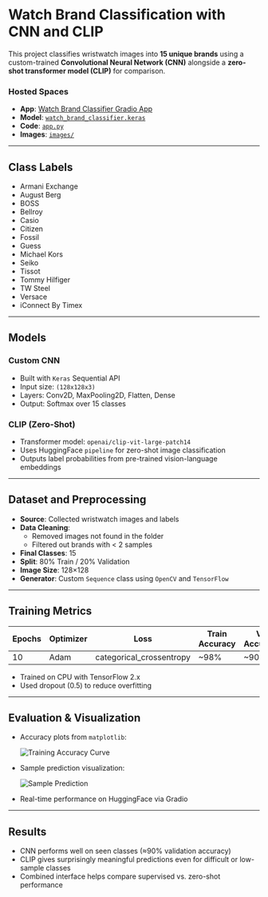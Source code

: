 #  Watch Brand Classification with CNN and CLIP

This project classifies wristwatch images into **15 unique brands** using a custom-trained **Convolutional Neural Network (CNN)** alongside a **zero-shot transformer model (CLIP)** for comparison.

###  Hosted Spaces
- **App**: [Watch Brand Classifier Gradio App](https://huggingface.co/spaces/your-username/watch-brand-classifier)  
- **Model**: [`watch_brand_classifier.keras`](https://huggingface.co/spaces/your-username/watch-brand-classifier/blob/main/watch_brand_classifier.keras)  
- **Code**: [`app.py`](https://huggingface.co/spaces/your-username/watch-brand-classifier/blob/main/app.py)  
- **Images**: [`images/`](https://huggingface.co/spaces/your-username/watch-brand-classifier/tree/main/images)

---

##  Class Labels

- Armani Exchange  
- August Berg  
- BOSS  
- Bellroy  
- Casio  
- Citizen  
- Fossil  
- Guess  
- Michael Kors  
- Seiko  
- Tissot  
- Tommy Hilfiger  
- TW Steel  
- Versace  
- iConnect By Timex

---

##  Models

###  Custom CNN
- Built with `Keras` Sequential API
- Input size: `(128x128x3)`
- Layers: Conv2D, MaxPooling2D, Flatten, Dense
- Output: Softmax over 15 classes

###  CLIP (Zero-Shot)
- Transformer model: `openai/clip-vit-large-patch14`
- Uses HuggingFace `pipeline` for zero-shot image classification
- Outputs label probabilities from pre-trained vision-language embeddings

---

##  Dataset and Preprocessing

- **Source**: Collected wristwatch images and labels
- **Data Cleaning**:
  - Removed images not found in the folder
  - Filtered out brands with < 2 samples
- **Final Classes**: 15
- **Split**: 80% Train / 20% Validation
- **Image Size**: 128×128
- **Generator**: Custom `Sequence` class using `OpenCV` and `TensorFlow`

---

##  Training Metrics

| Epochs | Optimizer | Loss | Train Accuracy | Val Accuracy |
|--------|-----------|------|----------------|---------------|
| 10     | Adam      | categorical_crossentropy | ~98% | ~90% |

- Trained on CPU with TensorFlow 2.x
- Used dropout (0.5) to reduce overfitting

---

##  Evaluation & Visualization

- Accuracy plots from `matplotlib`:

  ![Training Accuracy Curve](images/accuracy_plot.png)

- Sample prediction visualization:

  ![Sample Prediction](images/sample_prediction.png)

- Real-time performance on HuggingFace via Gradio

---

##  Results

-  CNN performs well on seen classes (≈90% validation accuracy)
-  CLIP gives surprisingly meaningful predictions even for difficult or low-sample classes
-  Combined interface helps compare supervised vs. zero-shot performance
